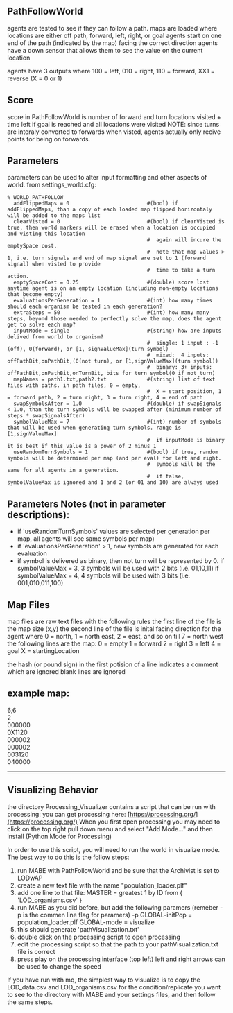 ## PathFollowWorld
agents are tested to see if they can follow a path.
maps are loaded where locations are either off path, forward, left, right, or goal
agents start on one end of the path (indicated by the map) facing the correct direction
agents have a down sensor that allows them to see the value on the current location

agents have 3 outputs where 100 = left, 010 = right, 110 = forward, XX1 = reverse (X = 0 or 1)

## Score
score in PathFollowWorld is number of forward and turn locations visited + time left if goal is reached and all locations were visited
NOTE: since turns are interaly converted to forwards when visted, agents actually only recive points for being on forwards.

## Parameters

parameters can be used to alter input formatting and other aspects of world.
from settings_world.cfg:

```
% WORLD_PATHFOLLOW
  addFlippedMaps = 0                         #(bool) if addFlippedMaps, than a copy of each loaded map flipped horizontaly will be added to the maps list
  clearVisted = 0                            #(bool) if clearVisted is true, then world markers will be erased when a location is occupied and visting this location
                                             #  again will incure the emptySpace cost.
                                             #  note that map values > 1, i.e. turn signals and end of map signal are set to 1 (forward signal) when visted to provide
                                             #  time to take a turn action.
  emptySpaceCost = 0.25                      #(double) score lost anytime agent is on an empty location (including non-empty locations that become empty)
  evaluationsPerGeneration = 1               #(int) how many times should each organism be tested in each generation?
  extraSteps = 50                            #(int) how many many steps, beyond those needed to perfectly solve the map, does the agent get to solve each map?
  inputMode = single                         #(string) how are inputs delived from world to organism?
                                             #  single: 1 input : -1 (off), 0(forward), or [1, signValueMax](turn symbol)
                                             #  mixed:  4 inputs: offPathBit,onPathBit,(0(not turn), or [1,signValueMax](turn symbol))
                                             #  binary: 3+ inputs: offPathBit,onPathBit,onTurnBit, bits for turn symbol(0 if not turn)
  mapNames = path1.txt,path2.txt             #(string) list of text files with paths. in path files, 0 = empty,
                                             #  X = start position, 1 = forward path, 2 = turn right, 3 = turn right, 4 = end of path
  swapSymbolsAfter = 1.0                     #(double) if swapSignals < 1.0, than the turn symbols will be swapped after (minimum number of steps * swapSignalsAfter)
  symbolValueMax = 7                         #(int) number of symbols that will be used when generating turn symbols. range is [1,signValueMax]
                                             #  if inputMode is binary it is best if this value is a power of 2 minus 1
  useRandomTurnSymbols = 1                   #(bool) if true, random symbols will be determined per map (and per eval) for left and right.
                                             #  symbols will be the same for all agents in a generation.
                                             #  if false, symbolValueMax is ignored and 1 and 2 (or 01 and 10) are always used
```

## Parameters Notes (not in parameter descriptions):
   - if 'useRandomTurnSymbols' values are selected per generation per map,
       all agents will see same symbols per map)
   - if 'evaluationsPerGeneration' > 1, new symbols are generated for each evaluation
   - if symbol is delivered as binary, then not turn will be represented by 0.
       if symbolValueMax = 3, 3 symbols will be used with 2 bits (i.e. 01,10,11)
       if symbolValueMax = 4, 4 symbols will be used with 3 bits (i.e. 001,010,011,100)

## Map Files
map files are raw text files with the following rules
the first line of the file is the map size (x,y)
the second line of the file is inital facing direction for the agent
     where 0 = north, 1 = north east, 2 = east, and so on till 7 = north west
the following lines are the map:
0 = empty
1 = forward
2 = right
3 = left
4 = goal
X = startingLocation

the hash (or pound sign) in the first potision of a line indicates a comment which are ignored
blank lines are ignored

example map:
---
6,6<br>
2<br>
000000<br>
0X1120<br>
000002<br>
000002<br>
003120<br>
040000

---

## Visualizing Behavior
the directory Processing_Visualizer contains a script that can be run with processing:
you can get processing here: [https://processing.org/](https://processing.org/)
When you first open processing  you may need to click on the top right pull down
menu and select "Add Mode..." and then install (Python Mode for Processing) 

In order to use this script, you will need to run the world in visualize mode.
The best way to do this is the follow steps:
1) run MABE with PathFollowWorld and be sure that the Archivist is set to LODwAP
2) create a new text file with the name "population_loader.plf"
3) add one line to that file: MASTER = greatest 1 by ID from { 'LOD_organisms.csv' }
4) run MABE as you did before, but add the following paramers
(remeber -p is the commen line flag for paramers)
-p GLOBAL-initPop = population_loader.plf GLOBAL-mode = visualize
5) this should generate 'pathVisualization.txt'
6) double click on the processing script to open processing
6) edit the processing script so that the path to your pathVisualization.txt file is correct
7) press play on the processing interface (top left)
left and right arrows can be used to change the speed

If you have run with mq, the simplest way to visualize is to copy the LOD_data.csv and LOD_organisms.csv for the condition/replicate you want to see to the directory with MABE and your settings files, and then follow the same steps.

